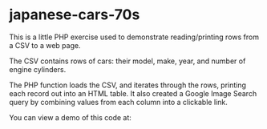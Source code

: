 # japanese-cars-70s
This is a little PHP exercise used to demonstrate reading/printing rows from a CSV to a web page.

The CSV contains rows of cars: their model, make, year, and number of engine cylinders.

The PHP function loads the CSV, and iterates through the rows, printing each record out into an HTML table. It also created a Google Image Search query by combining values from each column into a clickable link.

You can view a demo of this code at: <a href="https://nkraft.net/cars/"></a>
